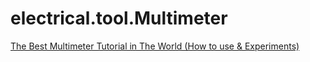 # electrical.tool.Multimeter
[The Best Multimeter Tutorial in The World (How to use &amp; Experiments)](https://youtu.be/lo8MWr3NuuM)
